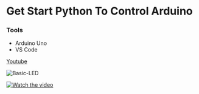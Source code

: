 # Get Start Python To Control Arduino

### Tools
* Arduino Uno
* VS Code

[Youtube](https://youtu.be/kTb8RLql86c)


![Basic-LED](https://github.com/HasanthaKarunachandra/GetStartPythonToControlArduino/assets/32540627/09509582-0668-4b04-a0e1-645bc6b29097)

[![Watch the video](https://i.imgur.com/vKb2F1B.png)](https://youtu.be/kTb8RLql86c)
